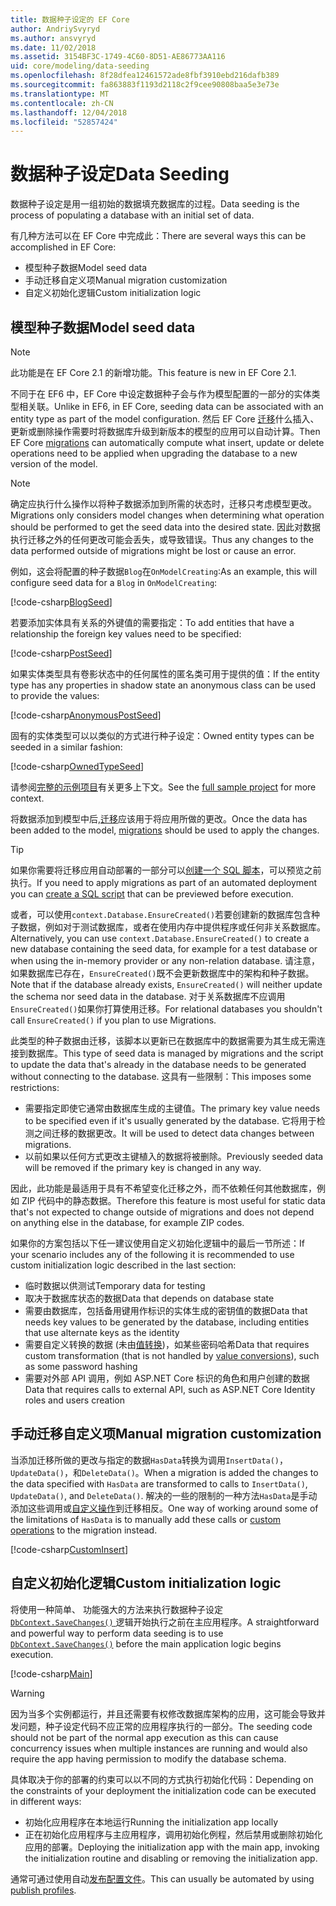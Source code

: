 ```yaml
---
title: 数据种子设定的 EF Core
author: AndriySvyryd
ms.author: ansvyryd
ms.date: 11/02/2018
ms.assetid: 3154BF3C-1749-4C60-8D51-AE86773AA116
uid: core/modeling/data-seeding
ms.openlocfilehash: 8f28dfea12461572ade8fbf3910ebd216dafb389
ms.sourcegitcommit: fa863883f1193d2118c2f9cee90808baa5e3e73e
ms.translationtype: MT
ms.contentlocale: zh-CN
ms.lasthandoff: 12/04/2018
ms.locfileid: "52857424"
---
```

# <a name="data-seeding"></a><span data-ttu-id="10f24-102">数据种子设定</span><span class="sxs-lookup"><span data-stu-id="10f24-102">Data Seeding</span></span>

<span data-ttu-id="10f24-103">数据种子设定是用一组初始的数据填充数据库的过程。</span><span class="sxs-lookup"><span data-stu-id="10f24-103">Data seeding is the process of populating a database with an initial set of data.</span></span>

<span data-ttu-id="10f24-104">有几种方法可以在 EF Core 中完成此：</span><span class="sxs-lookup"><span data-stu-id="10f24-104">There are several ways this can be accomplished in EF Core:</span></span>
* <span data-ttu-id="10f24-105">模型种子数据</span><span class="sxs-lookup"><span data-stu-id="10f24-105">Model seed data</span></span>
* <span data-ttu-id="10f24-106">手动迁移自定义项</span><span class="sxs-lookup"><span data-stu-id="10f24-106">Manual migration customization</span></span>
* <span data-ttu-id="10f24-107">自定义初始化逻辑</span><span class="sxs-lookup"><span data-stu-id="10f24-107">Custom initialization logic</span></span>

## <a name="model-seed-data"></a><span data-ttu-id="10f24-108">模型种子数据</span><span class="sxs-lookup"><span data-stu-id="10f24-108">Model seed data</span></span>

> [!NOTE]
> <span data-ttu-id="10f24-109">此功能是在 EF Core 2.1 的新增功能。</span><span class="sxs-lookup"><span data-stu-id="10f24-109">This feature is new in EF Core 2.1.</span></span>

<span data-ttu-id="10f24-110">不同于在 EF6 中，EF Core 中设定数据种子会与作为模型配置的一部分的实体类型相关联。</span><span class="sxs-lookup"><span data-stu-id="10f24-110">Unlike in EF6, in EF Core, seeding data can be associated with an entity type as part of the model configuration.</span></span> <span data-ttu-id="10f24-111">然后 EF Core [迁移](xref:core/managing-schemas/migrations/index)什么插入、 更新或删除操作需要时将数据库升级到新版本的模型的应用可以自动计算。</span><span class="sxs-lookup"><span data-stu-id="10f24-111">Then EF Core [migrations](xref:core/managing-schemas/migrations/index) can automatically compute what insert, update or delete operations need to be applied when upgrading the database to a new version of the model.</span></span>

> [!NOTE]
> <span data-ttu-id="10f24-112">确定应执行什么操作以将种子数据添加到所需的状态时，迁移只考虑模型更改。</span><span class="sxs-lookup"><span data-stu-id="10f24-112">Migrations only considers model changes when determining what operation should be performed to get the seed data into the desired state.</span></span> <span data-ttu-id="10f24-113">因此对数据执行迁移之外的任何更改可能会丢失，或导致错误。</span><span class="sxs-lookup"><span data-stu-id="10f24-113">Thus any changes to the data performed outside of migrations might be lost or cause an error.</span></span>

<span data-ttu-id="10f24-114">例如，这会将配置的种子数据`Blog`在`OnModelCreating`:</span><span class="sxs-lookup"><span data-stu-id="10f24-114">As an example, this will configure seed data for a `Blog` in `OnModelCreating`:</span></span>

[!code-csharp[BlogSeed](../../../samples/core/Modeling/DataSeeding/DataSeedingContext.cs?name=BlogSeed)]

<span data-ttu-id="10f24-115">若要添加实体具有关系的外键值的需要指定：</span><span class="sxs-lookup"><span data-stu-id="10f24-115">To add entities that have a relationship the foreign key values need to be specified:</span></span>

[!code-csharp[PostSeed](../../../samples/core/Modeling/DataSeeding/DataSeedingContext.cs?name=PostSeed)]

<span data-ttu-id="10f24-116">如果实体类型具有卷影状态中的任何属性的匿名类可用于提供的值：</span><span class="sxs-lookup"><span data-stu-id="10f24-116">If the entity type has any properties in shadow state an anonymous class can be used to provide the values:</span></span>

[!code-csharp[AnonymousPostSeed](../../../samples/core/Modeling/DataSeeding/DataSeedingContext.cs?name=AnonymousPostSeed)]

<span data-ttu-id="10f24-117">固有的实体类型可以以类似的方式进行种子设定：</span><span class="sxs-lookup"><span data-stu-id="10f24-117">Owned entity types can be seeded in a similar fashion:</span></span>

[!code-csharp[OwnedTypeSeed](../../../samples/core/Modeling/DataSeeding/DataSeedingContext.cs?name=OwnedTypeSeed)]

<span data-ttu-id="10f24-118">请参阅[完整的示例项目](https://github.com/aspnet/EntityFramework.Docs/tree/master/samples/core/Modeling/DataSeeding)有关更多上下文。</span><span class="sxs-lookup"><span data-stu-id="10f24-118">See the [full sample project](https://github.com/aspnet/EntityFramework.Docs/tree/master/samples/core/Modeling/DataSeeding) for more context.</span></span>

<span data-ttu-id="10f24-119">将数据添加到模型中后,[迁移](xref:core/managing-schemas/migrations/index)应该用于将应用所做的更改。</span><span class="sxs-lookup"><span data-stu-id="10f24-119">Once the data has been added to the model, [migrations](xref:core/managing-schemas/migrations/index) should be used to apply the changes.</span></span>

> [!TIP]
> <span data-ttu-id="10f24-120">如果你需要将迁移应用自动部署的一部分可以[创建一个 SQL 脚本](xref:core/managing-schemas/migrations/index#generate-sql-scripts)，可以预览之前执行。</span><span class="sxs-lookup"><span data-stu-id="10f24-120">If you need to apply migrations as part of an automated deployment you can [create a SQL script](xref:core/managing-schemas/migrations/index#generate-sql-scripts) that can be previewed before execution.</span></span>

<span data-ttu-id="10f24-121">或者，可以使用`context.Database.EnsureCreated()`若要创建新的数据库包含种子数据，例如对于测试数据库，或者在使用内存中提供程序或任何非关系数据库。</span><span class="sxs-lookup"><span data-stu-id="10f24-121">Alternatively, you can use `context.Database.EnsureCreated()` to create a new database containing the seed data, for example for a test database or when using the in-memory provider or any non-relation database.</span></span> <span data-ttu-id="10f24-122">请注意，如果数据库已存在，`EnsureCreated()`既不会更新数据库中的架构和种子数据。</span><span class="sxs-lookup"><span data-stu-id="10f24-122">Note that if the database already exists, `EnsureCreated()` will neither update the schema nor seed data in the database.</span></span> <span data-ttu-id="10f24-123">对于关系数据库不应调用`EnsureCreated()`如果你打算使用迁移。</span><span class="sxs-lookup"><span data-stu-id="10f24-123">For relational databases you shouldn't call `EnsureCreated()` if you plan to use Migrations.</span></span>

<span data-ttu-id="10f24-124">此类型的种子数据由迁移，该脚本以更新已在数据库中的数据需要为其生成无需连接到数据库。</span><span class="sxs-lookup"><span data-stu-id="10f24-124">This type of seed data is managed by migrations and the script to update the data that's already in the database needs to be generated without connecting to the database.</span></span> <span data-ttu-id="10f24-125">这具有一些限制：</span><span class="sxs-lookup"><span data-stu-id="10f24-125">This imposes some restrictions:</span></span>
* <span data-ttu-id="10f24-126">需要指定即使它通常由数据库生成的主键值。</span><span class="sxs-lookup"><span data-stu-id="10f24-126">The primary key value needs to be specified even if it's usually generated by the database.</span></span> <span data-ttu-id="10f24-127">它将用于检测之间迁移的数据更改。</span><span class="sxs-lookup"><span data-stu-id="10f24-127">It will be used to detect data changes between migrations.</span></span>
* <span data-ttu-id="10f24-128">以前如果以任何方式更改主键植入的数据将被删除。</span><span class="sxs-lookup"><span data-stu-id="10f24-128">Previously seeded data will be removed if the primary key is changed in any way.</span></span>

<span data-ttu-id="10f24-129">因此，此功能是最适用于具有不希望变化迁移之外，而不依赖任何其他数据库，例如 ZIP 代码中的静态数据。</span><span class="sxs-lookup"><span data-stu-id="10f24-129">Therefore this feature is most useful for static data that's not expected to change outside of migrations and does not depend on anything else in the database, for example ZIP codes.</span></span>

<span data-ttu-id="10f24-130">如果你的方案包括以下任一建议使用自定义初始化逻辑中的最后一节所述：</span><span class="sxs-lookup"><span data-stu-id="10f24-130">If your scenario includes any of the following it is recommended to use custom initialization logic described in the last section:</span></span>
* <span data-ttu-id="10f24-131">临时数据以供测试</span><span class="sxs-lookup"><span data-stu-id="10f24-131">Temporary data for testing</span></span>
* <span data-ttu-id="10f24-132">取决于数据库状态的数据</span><span class="sxs-lookup"><span data-stu-id="10f24-132">Data that depends on database state</span></span>
* <span data-ttu-id="10f24-133">需要由数据库，包括备用键用作标识的实体生成的密钥值的数据</span><span class="sxs-lookup"><span data-stu-id="10f24-133">Data that needs key values to be generated by the database, including entities that use alternate keys as the identity</span></span>
* <span data-ttu-id="10f24-134">需要自定义转换的数据 (未由[值转换](xref:core/modeling/value-conversions))，如某些密码哈希</span><span class="sxs-lookup"><span data-stu-id="10f24-134">Data that requires custom transformation (that is not handled by [value conversions](xref:core/modeling/value-conversions)), such as some password hashing</span></span>
* <span data-ttu-id="10f24-135">需要对外部 API 调用，例如 ASP.NET Core 标识的角色和用户创建的数据</span><span class="sxs-lookup"><span data-stu-id="10f24-135">Data that requires calls to external API, such as ASP.NET Core Identity roles and users creation</span></span>

## <a name="manual-migration-customization"></a><span data-ttu-id="10f24-136">手动迁移自定义项</span><span class="sxs-lookup"><span data-stu-id="10f24-136">Manual migration customization</span></span>

<span data-ttu-id="10f24-137">当添加迁移所做的更改与指定的数据`HasData`转换为调用`InsertData()`， `UpdateData()`，和`DeleteData()`。</span><span class="sxs-lookup"><span data-stu-id="10f24-137">When a migration is added the changes to the data specified with `HasData` are transformed to calls to `InsertData()`, `UpdateData()`, and `DeleteData()`.</span></span> <span data-ttu-id="10f24-138">解决的一些的限制的一种方法`HasData`是手动添加这些调用或[自定义操作](xref:core/managing-schemas/migrations/operations)到迁移相反。</span><span class="sxs-lookup"><span data-stu-id="10f24-138">One way of working around some of the limitations of `HasData` is to manually add these calls or [custom operations](xref:core/managing-schemas/migrations/operations) to the migration instead.</span></span>

[!code-csharp[CustomInsert](../../../samples/core/Modeling/DataSeeding/Migrations/20181102235626_Initial.cs?name=CustomInsert)]

## <a name="custom-initialization-logic"></a><span data-ttu-id="10f24-139">自定义初始化逻辑</span><span class="sxs-lookup"><span data-stu-id="10f24-139">Custom initialization logic</span></span>

<span data-ttu-id="10f24-140">将使用一种简单、 功能强大的方法来执行数据种子设定[ `DbContext.SaveChanges()` ](xref:core/saving/index)逻辑开始执行之前在主应用程序。</span><span class="sxs-lookup"><span data-stu-id="10f24-140">A straightforward and powerful way to perform data seeding is to use [`DbContext.SaveChanges()`](xref:core/saving/index) before the main application logic begins execution.</span></span>

[!code-csharp[Main](../../../samples/core/Modeling/DataSeeding/Program.cs?name=CustomSeeding)]

> [!WARNING]
> <span data-ttu-id="10f24-141">因为当多个实例都运行，并且还需要有权修改数据库架构的应用，这可能会导致并发问题，种子设定代码不应正常的应用程序执行的一部分。</span><span class="sxs-lookup"><span data-stu-id="10f24-141">The seeding code should not be part of the normal app execution as this can cause concurrency issues when multiple instances are running and would also require the app having permission to modify the database schema.</span></span>

<span data-ttu-id="10f24-142">具体取决于你的部署的约束可以以不同的方式执行初始化代码：</span><span class="sxs-lookup"><span data-stu-id="10f24-142">Depending on the constraints of your deployment the initialization code can be executed in different ways:</span></span>
* <span data-ttu-id="10f24-143">初始化应用程序在本地运行</span><span class="sxs-lookup"><span data-stu-id="10f24-143">Running the initialization app locally</span></span>
* <span data-ttu-id="10f24-144">正在初始化应用程序与主应用程序，调用初始化例程，然后禁用或删除初始化应用的部署。</span><span class="sxs-lookup"><span data-stu-id="10f24-144">Deploying the initialization app with the main app, invoking the initialization routine and disabling or removing the initialization app.</span></span>

<span data-ttu-id="10f24-145">通常可通过使用自动[发布配置文件](https://docs.microsoft.com/en-us/aspnet/core/host-and-deploy/visual-studio-publish-profiles)。</span><span class="sxs-lookup"><span data-stu-id="10f24-145">This can usually be automated by using [publish profiles](https://docs.microsoft.com/en-us/aspnet/core/host-and-deploy/visual-studio-publish-profiles).</span></span>
